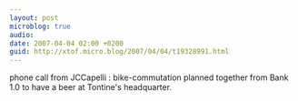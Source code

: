 ```yaml
---
layout: post
microblog: true
audio: 
date: 2007-04-04 02:00 +0200
guid: http://xtof.micro.blog/2007/04/04/t19328991.html
---
```

phone call from JCCapelli : bike-commutation planned together from Bank 1.0 to have a beer at Tontine's headquarter.
